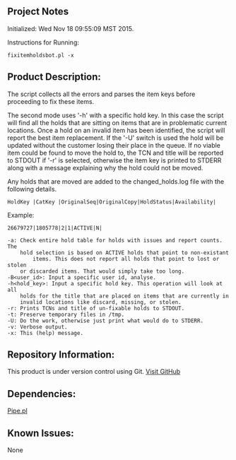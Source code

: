 Project Notes
-------------
Initialized: Wed Nov 18 09:55:09 MST 2015.

Instructions for Running:
```
fixitemholdsbot.pl -x
```

Product Description:
--------------------
The script collects all the errors and parses the item keys before proceeding to fix these items.

The second mode uses '-h' with a specific hold key. In this case the script will find all the holds that are sitting on items that are in problematic current locations. Once a hold on an invalid item has been identified, the script will report the best item replacement. If the '-U' switch is used the hold will be updated without the customer losing their place in the queue. If no viable item could be found to move the hold to, the TCN and title will be reported to STDOUT if '-r' is selected, otherwise the item key is printed to STDERR along with a message explaining why the hold could not be moved.

Any holds that are moved are added to the changed_holds.log file with the following details.
```
HoldKey |CatKey |OriginalSeq|OriginalCopy|HoldStatus|Availability|
```
Example:
```
26679727|1805778|2|1|ACTIVE|N|
```


```
-a: Check entire hold table for holds with issues and report counts. The
    hold selection is based on ACTIVE holds that point to non-existant
        items. This does not report all holds that point to lost or stolen
    or discarded items. That would simply take too long.
-B<user_id>: Input a specific user id, analyse.
-h<hold_key>: Input a specific hold key. This operation will look at all
    holds for the title that are placed on items that are currently in
    invalid locations like discard, missing, or stolen.
-r: Prints TCNs and title of un-fixable holds to STDOUT.
-t: Preserve temporary files in /tmp.
-U: Do the work, otherwise just print what would do to STDERR.
-v: Verbose output.
-x: This (help) message.
```
 
Repository Information:
-----------------------
This product is under version control using Git.
[Visit GitHub](https://github.com/Edmonton-Public-Library)

Dependencies:
-------------
[Pipe.pl](https://github.com/anisbet/pipe)

Known Issues:
-------------
None

